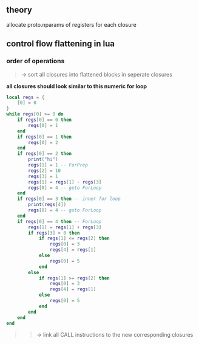 ## theory
allocate proto.nparams of registers for each closure


## control flow flattening in lua
### order of operations
> &rarr; sort all closures into flattened blocks in seperate closures
> 
<b>all closures should look similar to this numeric for loop</b>
```lua
local regs = {
	[0] = 0
}
while regs[0] >= 0 do 
	if regs[0] == 0 then
		regs[0] = 1
	end
	if regs[0] == 1 then 
		regs[0] = 2
	end
	if regs[0] == 2 then 
		print("hi")
		regs[1] = 1 -- ForPrep
		regs[2] = 10
		regs[3] = 1
		regs[1] = regs[1] - regs[3]
		regs[0] = 4 -- goto ForLoop
	end
	if regs[0] == 3 then -- inner for loop 
		print(regs[4])
		regs[0] = 4 -- goto ForLoop
	end
	if regs[0] == 4 then -- ForLoop
		regs[1] = regs[1] + regs[3]
		if regs[3] > 0 then 
			if regs[1] <= regs[2] then 
				regs[0] = 3
				regs[4] = regs[1]
			else
				regs[0] = 5
			end
		else
			if regs[1] >= regs[2] then 
				regs[0] = 3
				regs[4] = regs[1]
			else
				regs[0] = 5
			end
		end
	end
end
```
> > &rarr; link all CALL instructions to the new corresponding closures